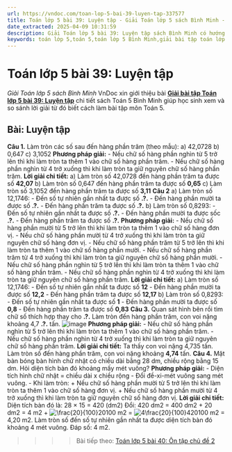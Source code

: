 ```yaml
---
url: https://vndoc.com/toan-lop-5-bai-39-luyen-tap-337577
title: Toán lớp 5 bài 39: Luyện tập - Giải Toán lớp 5 sách Bình Minh - VnDoc.com
date_extracted: 2025-04-09 10:31:59
description: Giải Toán lớp 5 bài 39: Luyện tập sách Bình Minh có hướng dẫn giải chi tiết các câu hỏi trong SGK Toán lớp 5 Bình Minh.
keywords: toán lớp 5,toán 5,toán lớp 5 Bình Minh,giải bài tập toán lớp 5 Bình Minh,giải toán lớp 5 Bình Minh,toán lớp 5 sách Bình Minh,toán 5 Bình Minh,giải sách toán lớp 5 Bình Minh,Toán lớp 5 Bài 39 Luyện tập,giải toán 5 bài 39
---
```


# Toán lớp 5 bài 39: Luyện tập
 _Giải Toán lớp 5 sách Bình Minh_
VnDoc xin giới thiệu bài [**Giải bài tập Toán lớp 5 bài 39: Luyện tập**](<https://vndoc.com/toan-lop-5-bai-39-luyen-tap-337577>) chi tiết sách Toán 5 Bình Minh giúp học sinh xem và so sánh lời giải từ đó biết cách làm bài tập môn Toán 5.
## Bài: Luyện tập
**Câu 1.** Làm tròn các số sau đến hàng phần trăm \(theo mẫu\):
a\) 42,0728
b\) 0,647
c\) 3,1052
**Phương pháp giải:**
\- Nếu chữ số hàng phần nghìn từ 5 trở lên thì khi làm tròn ta thêm 1 vào chữ số hàng phần trăm.
\- Nếu chữ số hàng phần nghìn từ 4 trở xuống thì khi làm tròn ta giữ nguyên chữ số hàng phần trăm.
**Lời giải chi tiết:**
a\) Làm tròn số 42,0728 đến hàng phần trăm ta được số **42,07**
b\) Làm tròn số 0,647 đến hàng phần trăm ta được số **0,65**
c\) Làm tròn số 3,1052 đến hàng phần trăm ta được số **3,11**
**Câu 2**
a\) Làm tròn số 12,1746:
\- Đến số tự nhiên gần nhất ta được số **.?.**
\- Đến hàng phần mười ta được số **.?.**
\- Đến hàng phần trăm ta được số **.?.**
b\) Làm tròn số 0,8293:
\- Đến số tự nhiên gần nhất ta được số **.?.**
\- Đến hàng phần mười ta được sốc **.?.**
\- Đến hàng phần trăm ta được số **.?.**
**Phương pháp giải:**
\- Nếu chữ số hàng phần mười từ 5 trở lên thì khi làm tròn ta thêm 1 vào chữ số hàng đơn vị.
\- Nếu chữ số hàng phần mười từ 4 trở xuống thì khi làm tròn ta giữ nguyên chữ số hàng đơn vị.
\- Nếu chữ số hàng phần trăm từ 5 trở lên thì khi làm tròn ta thêm 1 vào chữ số hàng phần mười.
\- Nếu chữ số hàng phần trăm từ 4 trở xuống thì khi làm tròn ta giữ nguyên chữ số hàng phần mười.
\- Nếu chữ số hàng phần nghìn từ 5 trở lên thì khi làm tròn ta thêm 1 vào chữ số hàng phần trăm.
\- Nếu chữ số hàng phần nghìn từ 4 trở xuống thì khi làm tròn ta giữ nguyên chữ số hàng phần trăm.
**Lời giải chi tiết:**
a\) Làm tròn số 12,1746:
\- Đến số tự nhiên gần nhất ta được số **12**
\- Đến hàng phần mười ta được số **12,2**
\- Đến hàng phần trăm ta được số **12,17**
b\) Làm tròn số 0,8293:
\- Đến số tự nhiên gần nhất ta được số **1**
\- Đến hàng phần mười ta được số **0,8**
\- Đến hàng phần trăm ta được số **0,83**
**Câu 3.** Quan sát hình bên rồi tìm chữ số thích hợp thay cho **.?.**
Làm tròn đến hàng phần trăm, con voi nặng khoảng 4,7 **.?.** tấn.
![image](https://i.vdoc.vn/data/image/2025/03/03/2024-05-27-170439.png)
**Phương pháp giải:**
\- Nếu chữ số hàng phần nghìn từ 5 trở lên thì khi làm tròn ta thêm 1 vào chữ số hàng phần trăm.
\- Nếu chữ số hàng phần nghìn từ 4 trở xuống thì khi làm tròn ta giữ nguyên chữ số hàng phần trăm.
**Lời giải chi tiết:**
Ta thấy con voi nặng 4,735 tấn.
Làm tròn số đến hàng phần trăm, con voi nặng khoảng **4,74** tấn.
**Câu 4.** Mặt bàn bóng bàn hình chữ nhật có chiều dài bằng 28 dm, chiều rộng bằng 15 dm. Hỏi diện tích bàn đó khoảng mấy mét vuông?
**Phương pháp giải:**
\- Diện tích hình chữ nhật = chiều dài x chiều rộng
\- Đổi đề-xi-mét vuông sang mét vuông.
\- Khi làm tròn:
\+ Nếu chữ số hàng phần mười từ 5 trở lên thì khi làm tròn ta thêm 1 vào chữ số hàng đơn vị.
\+ Nếu chữ số hàng phần mười từ 4 trở xuống thì khi làm tròn ta giữ nguyên chữ số hàng đơn vị.
**Lời giải chi tiết:**
Diện tích bàn đó là:
28 × 15 = 420 \(dm2\)
Đổi: 420 dm2 = 400 dm2 \+ 20 dm2 = 4 m2 \+ ![\\frac{20}{100}](https://i.vdoc.vn/data/image/blank.png)20100 m2 = ![4\\frac{20}{100}](https://i.vdoc.vn/data/image/blank.png)420100 m2 = 4,20 m2.
Làm tròn số đến số tự nhiên gần nhất ta được diện tích bàn đó khoảng 4 mét vuông.
Đáp số: 4 m2.
>>>> Bài tiếp theo: [Toán lớp 5 bài 40: Ôn tập chủ đề 2](<https://vndoc.com/toan-lop-5-bai-40-on-tap-chu-de-2-337578>)
